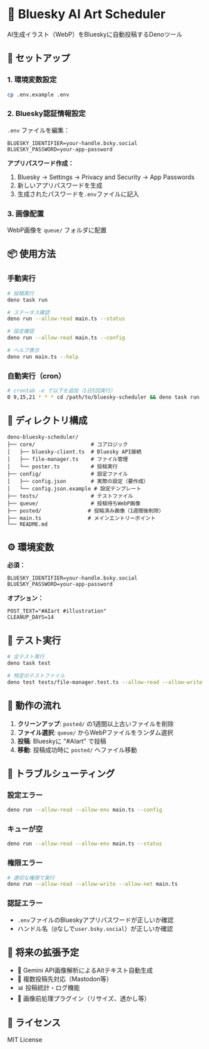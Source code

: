 # 🦋 Bluesky AI Art Scheduler

AI生成イラスト（WebP）をBlueskyに自動投稿するDenoツール

## 🚀 セットアップ

### 1. 環境変数設定
```bash
cp .env.example .env
```

### 2. Bluesky認証情報設定
`.env` ファイルを編集：
```env
BLUESKY_IDENTIFIER=your-handle.bsky.social
BLUESKY_PASSWORD=your-app-password
```

**アプリパスワード作成：**
1. Bluesky → Settings → Privacy and Security → App Passwords
2. 新しいアプリパスワードを生成
3. 生成されたパスワードを`.env`ファイルに記入

### 3. 画像配置
WebP画像を `queue/` フォルダに配置

## 📦 使用方法

### 手動実行
```bash
# 投稿実行
deno task run

# ステータス確認
deno run --allow-read main.ts --status

# 設定確認
deno run --allow-read main.ts --config

# ヘルプ表示
deno run main.ts --help
```

### 自動実行（cron）
```bash
# crontab -e で以下を追加（1日3回実行）
0 9,15,21 * * * cd /path/to/bluesky-scheduler && deno task run
```

## 📁 ディレクトリ構成

```
deno-bluesky-scheduler/
├── core/                  # コアロジック
│   ├── bluesky-client.ts  # Bluesky API接続
│   ├── file-manager.ts    # ファイル管理
│   └── poster.ts          # 投稿実行
├── config/                # 設定ファイル
│   ├── config.json        # 実際の設定（要作成）
│   └── config.json.example # 設定テンプレート
├── tests/                 # テストファイル
├── queue/                 # 投稿待ちWebP画像
├── posted/               # 投稿済み画像（1週間後削除）
├── main.ts               # メインエントリーポイント
└── README.md
```

## ⚙️ 環境変数

**必須：**
```env
BLUESKY_IDENTIFIER=your-handle.bsky.social
BLUESKY_PASSWORD=your-app-password
```

**オプション：**
```env
POST_TEXT="#AIart #illustration"
CLEANUP_DAYS=14
```

## 🧪 テスト実行

```bash
# 全テスト実行
deno task test

# 特定のテストファイル
deno test tests/file-manager.test.ts --allow-read --allow-write
```

## 🔧 動作の流れ

1. **クリーンアップ**: `posted/` の1週間以上古いファイルを削除
2. **ファイル選択**: `queue/` からWebPファイルをランダム選択
3. **投稿**: Blueskyに "#AIart" で投稿
4. **移動**: 投稿成功時に `posted/` へファイル移動

## 🚨 トラブルシューティング

### 設定エラー
```bash
deno run --allow-read --allow-env main.ts --config
```

### キューが空
```bash
deno run --allow-read --allow-env main.ts --status
```

### 権限エラー
```bash
# 適切な権限で実行
deno run --allow-read --allow-write --allow-net main.ts
```

### 認証エラー
- `.env`ファイルのBlueskyアプリパスワードが正しいか確認
- ハンドル名（`@`なしで`user.bsky.social`）が正しいか確認

## 🔮 将来の拡張予定

- 🤖 Gemini API画像解析によるAltテキスト自動生成
- 🔄 複数投稿先対応（Mastodon等）
- 📊 投稿統計・ログ機能
- 🎨 画像前処理プラグイン（リサイズ、透かし等）

## 📄 ライセンス

MIT License